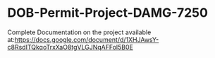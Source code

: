 # DOB-Permit-Project-DAMG-7250

Complete Documentation on the project available at:https://docs.google.com/document/d/1XHJAwsY-c8RsdITQkqoTrxXaO8tgVLGJNqAFFol5B0E

